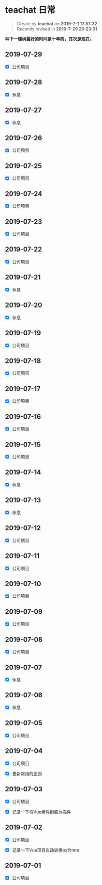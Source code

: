 teachat 日常
===

> Create by **teachat** on **2019-7-1 17:57:32**  
> Recently revised in **2019-7-29 20:23:31**

**种下一棵树最好的时间是十年前，其次是现在。**

## 2019-07-29

- [x] 公司项目

## 2019-07-28

- [x] 休息

## 2019-07-27

- [x] 休息

## 2019-07-26

- [x] 公司项目

## 2019-07-25

- [x] 公司项目

## 2019-07-24

- [x] 公司项目

## 2019-07-23

- [x] 公司项目

## 2019-07-22

- [x] 公司项目

## 2019-07-21

- [x] 休息

## 2019-07-20

- [x] 休息

## 2019-07-19

- [x] 公司项目

## 2019-07-18

- [x] 公司项目

## 2019-07-17

- [x] 公司项目

## 2019-07-16

- [x] 公司项目

## 2019-07-15

- [x] 公司项目

## 2019-07-14

- [x] 休息

## 2019-07-13

- [x] 休息

## 2019-07-12

- [x] 公司项目

## 2019-07-11

- [x] 公司项目

## 2019-07-10

- [x] 公司项目

## 2019-07-09

- [x] 公司项目

## 2019-07-08

- [x] 公司项目

## 2019-07-07

- [x] 休息

## 2019-07-06

- [x] 休息

## 2019-07-05

- [x] 公司项目

## 2019-07-04

- [x] 公司项目

- [x] 更新常用的正则

## 2019-07-03

- [x] 公司项目

- [x] 记录一下将Vue组件封装为插件

## 2019-07-02

- [x] 公司项目

- [x] 记录一下Vue项目自动转换px为rem

## 2019-07-01

- [x] 公司项目






